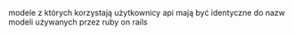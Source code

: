 modele z których korzystają użytkownicy api mają być identyczne do nazw modeli używanych przez ruby on rails